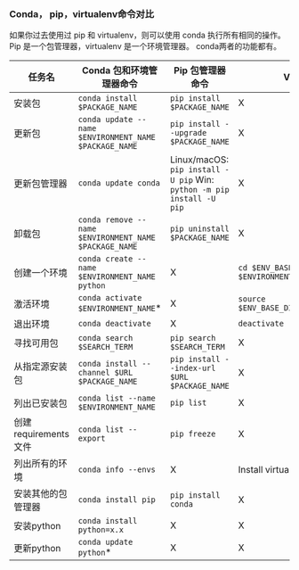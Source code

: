 ### Conda， pip，virtualenv命令对比 

如果你过去使用过 pip 和 virtualenv，则可以使用 conda 执行所有相同的操作。 Pip 是一个包管理器，virtualenv 是一个环境管理器。 conda两者的功能都有。

| 任务名                | Conda 包和环境管理器命令                              | Pip 包管理器命令                                             | Virtualenv 环境管理器命令                             |
| --------------------- | ----------------------------------------------------- | ------------------------------------------------------------ | ----------------------------------------------------- |
| 安装包                | `conda install $PACKAGE_NAME`                         | `pip install $PACKAGE_NAME`                                  | X                                                     |
| 更新包                | `conda update --name $ENVIRONMENT_NAME $PACKAGE_NAME` | `pip install --upgrade $PACKAGE_NAME`                        | X                                                     |
| 更新包管理器          | `conda update conda`                                  | Linux/macOS: `pip install -U pip` Win: `python -m pip install -U pip` | X                                                     |
| 卸载包                | `conda remove --name $ENVIRONMENT_NAME $PACKAGE_NAME` | `pip uninstall $PACKAGE_NAME`                                | X                                                     |
| 创建一个环境          | `conda create --name $ENVIRONMENT_NAME python`        | X                                                            | `cd $ENV_BASE_DIR; virtualenv $ENVIRONMENT_NAME`      |
| 激活环境              | `conda activate $ENVIRONMENT_NAME`*                   | X                                                            | `source $ENV_BASE_DIR/$ENVIRONMENT_NAME/bin/activate` |
| 退出环境              | `conda deactivate`                                    | X                                                            | `deactivate`                                          |
| 寻找可用包            | `conda search $SEARCH_TERM`                           | `pip search $SEARCH_TERM`                                    | X                                                     |
| 从指定源安装包        | `conda install --channel $URL $PACKAGE_NAME`          | `pip install --index-url $URL $PACKAGE_NAME`                 | X                                                     |
| 列出已安装包          | `conda list --name $ENVIRONMENT_NAME`                 | `pip list`                                                   | X                                                     |
| 创建requirements 文件 | `conda list --export`                                 | `pip freeze`                                                 | X                                                     |
| 列出所有的环境        | `conda info --envs`                                   | X                                                            | Install virtualenv wrapper, then `lsvirtualenv`       |
| 安装其他的包管理器    | `conda install pip`                                   | `pip install conda`                                          | X                                                     |
| 安装python            | `conda install python=x.x`                            | X                                                            | X                                                     |
| 更新python            | `conda update python`*                                | X                                                            | X                                                     |



